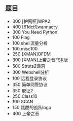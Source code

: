 ## 题目

- 300 [护网杯]WPA2
- 400 [61dctf]wannacry
- 300 You Need Python
- 100 Flag
- 100 shell流量分析
- 100 misc100
- 250 [XMAN]OFDM
- 300 [XMAN]上帝之音FSK版
- 500 Struts2漏洞
- 300 Webshell分析
- 100 远程登录协议
- 350 简单网管协议
- 350 取证2
- 250 Class10
- 100 SCAN
- 150 炫酷的战队logo
- 400 上帝之音

